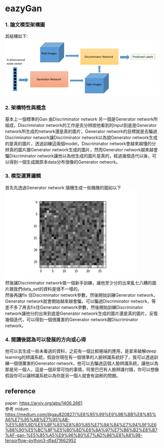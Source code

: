# eazyGan
### 1. 論文模型架構圖
其結構如下:<br>
<img src="images/model.png"/><br>
### 2. 架構特性與概念<br>
基本上一個標準的Gan 由Discriminator network 另一個是Generator network所組成，Discriminator network的工作是去分辨說他看到的input到底是Generator network所生成的network還是真的圖片，Generator network的目標就是去騙過Discriminator network讓Discriminator network以為說Generator network生成的是真的圖片，透過訓練這兩個model，Discriminator network會越來越懂的分辨真的圖片跟Generator network生成的圖片，然而Generator network越來越會騙Discriminator network讓他以為他生成的圖片是真的，經過幾個迭代以後，可以得到一個生成跟原本data分布很像的Generator network。
### 3. 模型運算邏輯
首先先透過Generator network 隨機生成一些醜醜的圖如以下<br>
<img src="test_img.png"><br>
然後讓Discriminator network做一個新手訓練，讓他至少分的出來亂七八糟的圖片跟我們data_set的資料是很不一樣的。<br>
然後再讓fix 住Discriminator network參數，然後開始訓練Generator network，Generator network就會開始越來越會騙，可以騙過Discriminator network，等差不多了再去fix住Generator network參數，然後開始訓練Discriminator network讓他分的出來到底是Generator network生成的圖片還是真的圖片。反復幾個迭代，可以得到一個很厲害的Generator network跟Discriminator network。

### 4. 閱讀後認為可以發展的方向或心得
他可以去生成一些未看過的資料，之前有一個比較極端的應用，是拿來破解deep learning的辨識系統，假設你現在有一個很準的人臉辨識系統好了，我可以透過訓練一個很厲害的Generator network，他可以去騙過這個人臉辨識系統，讓他以為那是另一個人，這是一個非常可怕的事情，阿里巴巴有人臉辨識付錢，你可以想像假設你可以讓辨識系統以為你是另一個人就會有盜刷的問題。

## reference
paper: https://arxiv.org/abs/1406.2661<br>
參考 midum : https://medium.com/@gau820827/%E6%95%99%E9%9B%BB%E8%85%A6%E7%95%AB%E7%95%AB-%E5%88%9D%E5%BF%83%E8%80%85%E7%9A%84%E7%94%9F%E6%88%90%E5%BC%8F%E5%B0%8D%E6%8A%97%E7%B6%B2%E8%B7%AF-gan-%E5%85%A5%E9%96%80%E7%AD%86%E8%A8%98-tensorflow-python3-dfad71662952
